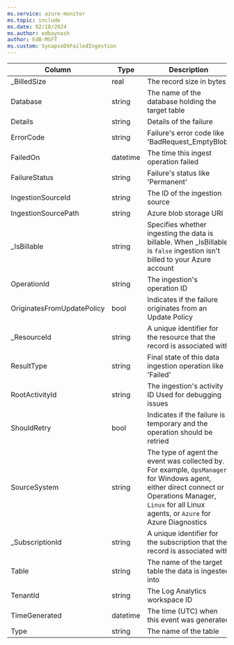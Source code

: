 ```yaml
---
ms.service: azure-monitor
ms.topic: include
ms.date: 02/18/2024
ms.author: edbaynash
author: EdB-MSFT
ms.custom: SynapseDXFailedIngestion
---
```



| Column | Type | Description |
|---|---|---|
| _BilledSize | real | The record size in bytes |
| Database | string | The name of the database holding the target table |
| Details | string | Details of the failure |
| ErrorCode | string | Failure's error code like 'BadRequest_EmptyBlob' |
| FailedOn | datetime | The time this ingest operation failed |
| FailureStatus | string | Failure's status like 'Permanent' |
| IngestionSourceId | string | The ID of the ingestion source |
| IngestionSourcePath | string | Azure blob storage URI |
| _IsBillable | string | Specifies whether ingesting the data is billable. When _IsBillable is `false` ingestion isn't billed to your Azure account |
| OperationId | string | The ingestion's operation ID |
| OriginatesFromUpdatePolicy | bool | Indicates if the failure originates from an Update Policy |
| _ResourceId | string | A unique identifier for the resource that the record is associated with |
| ResultType | string | Final state of this data ingestion operation like 'Failed' |
| RootActivityId | string | The ingestion's activity ID Used for debugging issues |
| ShouldRetry | bool | Indicates if the failure is temporary and the operation should be retried |
| SourceSystem | string | The type of agent the event was collected by. For example, `OpsManager` for Windows agent, either direct connect or Operations Manager, `Linux` for all Linux agents, or `Azure` for Azure Diagnostics |
| _SubscriptionId | string | A unique identifier for the subscription that the record is associated with |
| Table | string | The name of the target table the data is ingested into |
| TenantId | string | The Log Analytics workspace ID |
| TimeGenerated | datetime | The time (UTC) when this event was generated |
| Type | string | The name of the table |
